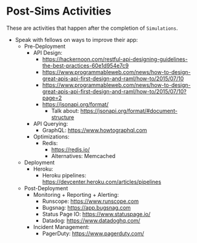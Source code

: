 # Post-Sims Activities

These are activities that happen after the completion of `Simulations`.

* Speak with fellows on ways to improve their app:
    * Pre-Deployment
        * API Design:
            * https://hackernoon.com/restful-api-designing-guidelines-the-best-practices-60e1d954e7c9
            * https://www.programmableweb.com/news/how-to-design-great-apis-api-first-design-and-raml/how-to/2015/07/10
            * https://www.programmableweb.com/news/how-to-design-great-apis-api-first-design-and-raml/how-to/2015/07/10?page=2
            * https://jsonapi.org/format/
                * Talk about: https://jsonapi.org/format/#document-structure
        * API Querying:
            * GraphQL: https://www.howtographql.com
        * Optimizations:
            * Redis:
                * https://redis.io/
                * Alternatives: Memcached
    * Deployment
        * Heroku:
            * Heroku pipelines: https://devcenter.heroku.com/articles/pipelines
    * Post-Deployment
        * Monitoring + Reporting + Alerting:
            * Runscope: https://www.runscope.com
            * Bugsnag: https://app.bugsnag.com
            * Status Page IO: https://www.statuspage.io/ 
            * Datadog: https://www.datadoghq.com/
        * Incident Management:
            * PagerDuty: https://www.pagerduty.com/
